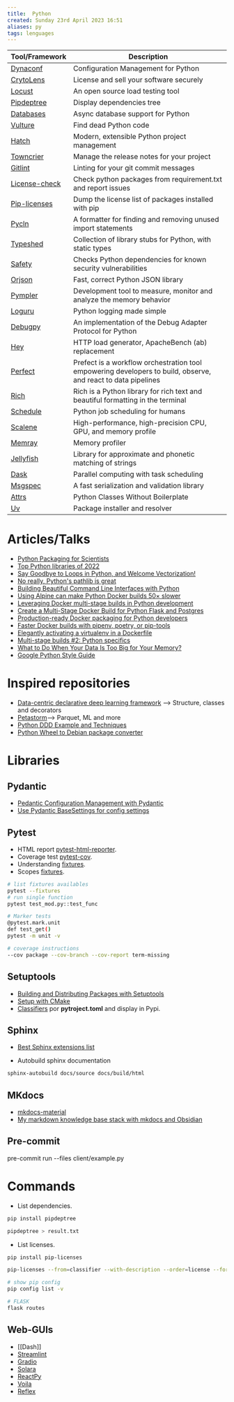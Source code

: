 ```yaml
---
title:  Python
created: Sunday 23rd April 2023 16:51
aliases: py
tags: lenguages
---
```

| Tool/Framework                                                  | Description                                                                                                   |
| --------------------------------------------------------------- | ------------------------------------------------------------------------------------------------------------- |
| [Dynaconf](https://www.dynaconf.com/)                           | Configuration Management for Python                                                                           |
| [CrytoLens](https://github.com/Cryptolens/cryptolens-python)    | License and sell your software securely                                                                       |
| [Locust](https://locust.io/)                                    | An open source load testing tool                                                                              |
| [Pipdeptree](https://github.com/naiquevin/pipdeptree)           | Display dependencies tree                                                                                     |
| [Databases](https://github.com/encode/databases)                | Async database support for Python                                                                             |
| [Vulture](https://github.com/jendrikseipp/vulture)              | Find dead Python code                                                                                         |
| [Hatch](https://github.com/pypa/hatch)                          | Modern, extensible Python project management                                                                  |
| [Towncrier](https://github.com/twisted/towncrier)               | Manage the release notes for your project                                                                     |
| [Gitlint](https://github.com/jorisroovers/gitlint)              | Linting for your git commit messages                                                                          |
| [License-check](https://github.com/dhatim/python-license-check) | Check python packages from requirement.txt and report issues                                                  |
| [Pip-licenses](https://github.com/raimon49/pip-licenses)        | Dump the license list of packages installed with pip                                                          |
| [Pycln](https://github.com/hadialqattan/pycln)                  | A formatter for finding and removing unused import statements                                                 |
| [Typeshed](https://github.com/python/typeshed)                  | Collection of library stubs for Python, with static types                                                     |
| [Safety](https://github.com/pyupio/safety)                      | Checks Python dependencies for known security vulnerabilities                                                 |
| [Orjson](https://github.com/ijl/orjson)                         | Fast, correct Python JSON library                                                                             |
| [Pympler](https://github.com/pympler/pympler)                   | Development tool to measure, monitor and analyze the memory behavior                                          |
| [Loguru](https://github.com/Delgan/loguru)                      | Python logging made simple                                                                                    |
| [Debugpy](https://github.com/microsoft/debugpy/)                | An implementation of the Debug Adapter Protocol for Python                                                    |
| [Hey](https://github.com/rakyll/hey)                            | HTTP load generator, ApacheBench (ab) replacement                                                             |
| [Perfect](https://github.com/PrefectHQ/prefect)                 | Prefect is a workflow orchestration tool empowering developers to build, observe, and react to data pipelines |
| [Rich](https://github.com/Textualize/rich)                      | Rich is a Python library for rich text and beautiful formatting in the terminal                               |
| [Schedule](https://github.com/dbader/schedule)                  | Python job scheduling for humans                                                                              |
| [Scalene](https://github.com/plasma-umass/scalene)              | High-performance, high-precision CPU, GPU, and memory profile                                                 |
| [Memray](https://github.com/bloomberg/memray)                   | Memory profiler                                                                                               |
| [Jellyfish](https://pypi.org/project/jellyfish/)                | Library for approximate and phonetic matching of strings                                                      |
| [Dask](https://github.com/dask/dask)                            | Parallel computing with task scheduling                                                                       |
| [Msgspec](https://github.com/jcrist/msgspec)                    | A fast serialization and validation library                                                                   |
| [Attrs](https://github.com/python-attrs/attrs/tree/main)        | Python Classes Without Boilerplate                                                                            |
| [Uv](https://github.com/astral-sh/uv)                                                                | Package installer and resolver                                                                                                              |

# Articles/Talks

- [Python Packaging for Scientists](https://www.pyopensci.org/python-package-guide/index.html)
- [Top Python libraries of 2022](https://tryolabs.com/blog/2022/12/26/top-python-libraries-2022)
- [Say Goodbye to Loops in Python, and Welcome Vectorization!](https://medium.com/codex/say-goodbye-to-loops-in-python-and-welcome-vectorization-e4df66615a52)
- [No really, Python's pathlib is great](https://rednafi.github.io/python/pathlib/)
- [Building Beautiful Command Line Interfaces with Python](https://codeburst.io/building-beautiful-command-line-interfaces-with-python-26c7e1bb54df)
- [Using Alpine can make Python Docker builds 50× slower](https://pythonspeed.com/articles/alpine-docker-python/)
- [Leveraging Docker multi-stage builds in Python development](https://www.merixstudio.com/blog/docker-multi-stage-builds-python-development/)
- [Create a Multi-Stage Docker Build for Python Flask and Postgres](https://www.rockyourcode.com/create-a-multi-stage-docker-build-for-python-flask-and-postgres/)
- [Production-ready Docker packaging for Python developers](https://pythonspeed.com/docker/)
- [Faster Docker builds with pipenv, poetry, or pip-tools](https://pythonspeed.com/articles/pipenv-docker/)
- [Elegantly activating a virtualenv in a Dockerfile](https://pythonspeed.com/articles/activate-virtualenv-dockerfile/)
- [Multi-stage builds #2: Python specifics](https://pythonspeed.com/articles/multi-stage-docker-python/)
- [What to Do When Your Data Is Too Big for Your Memory?](https://towardsdatascience.com/what-to-do-when-your-data-is-too-big-for-your-memory-65c84c600585)
- [Google Python Style Guide](https://github.com/google/styleguide/blob/gh-pages/pyguide.md)

# Inspired repositories

- [Data-centric declarative deep learning framework](https://github.com/ludwig-ai/ludwig) --> Structure, classes and decorators
- [Petastorm](https://github.com/uber/petastorm)--> Parquet, ML and more
- [Python DDD Example and Techniques](https://github.com/iktakahiro/dddpy)
- [Python Wheel to Debian package converter](https://github.com/upciti/wheel2deb)

# Libraries

## Pydantic

- [Pedantic Configuration Management with Pydantic](https://rednafi.github.io/digressions/python/2020/06/03/python-configs.html)
- [Use Pydantic BaseSettings for config settings](https://github.com/tiangolo/full-stack-fastapi-postgresql/pull/87#top)

## Pytest

- HTML report [pytest-html-reporter](https://github.com/prashanth-sams/pytest-html-reporter).
- Coverage test [pytest-cov](https://github.com/pytest-dev/pytest-cov).
- Understanding [fixtures](https://betterprogramming.pub/understand-5-scopes-of-pytest-fixtures-1b607b5c19ed).
- Scopes [fixtures](https://docs.pytest.org/en/latest/how-to/fixtures.html#fixture-scopes).

```bash
# list fixtures availables
pytest --fixtures
# run single function
pytest test_mod.py::test_func

# Marker tests
@pytest.mark.unit
def test_get()
pytest -m unit -v

# coverage instructions
--cov package --cov-branch --cov-report term-missing
```

## Setuptools

- [Building and Distributing Packages with Setuptools](https://setuptools.pypa.io/en/latest/setuptools.html)
- [Setup with CMake](https://github.com/lucasjinreal/spconv/blob/master/setup.py)
- [Classifiers](https://pypi.org/classifiers/) por **pytroject.toml**  and display in Pypi.

## Sphinx

- [ Best Sphinx extensions list](https://sphinx-extensions.readthedocs.io/en/latest/index.html)

- Autobuild sphinx documentation

```bash
sphinx-autobuild docs/source docs/build/html
```

## MKdocs

- [mkdocs-material](https://squidfunk.github.io/mkdocs-material/)
- [My markdown knowledge base stack with mkdocs and Obsidian](https://www.reddit.com/r/selfhosted/comments/1123vnf/my_markdown_knowledge_base_stack_with_mkdocs_and/)

## Pre-commit

pre-commit run --files client/example.py

# Commands

- List dependencies.

```bash
pip install pipdeptree 
```

```bash
pipdeptree > result.txt
```

- List licenses.

```bash
pip install pip-licenses
```

```bash
pip-licenses --from=classifier --with-description --order=license --format=html --output-file=/result.html
```

```bash
# show pip config
pip config list -v

# FLASK
flask routes
```

## Web-GUIs

- [[Dash]]
- [Streamlint](https://github.com/streamlit/streamlit)
- [Gradio](https://github.com/gradio-app/gradio)
- [Solara](https://github.com/widgetti/solara/)
- [ReactPy](https://github.com/reactive-python/reactpy)
- [Voila](https://github.com/voila-dashboards/voila)
- [Reflex](https://github.com/reflex-dev/reflex?tab=readme-ov-file)
